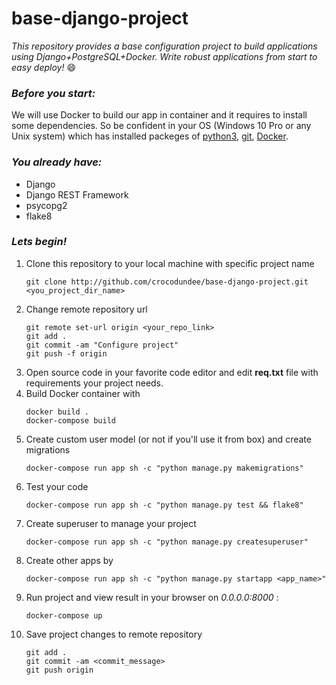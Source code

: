 # base-django-project
_This repository provides a base configuration project to build applications using Django+PostgreSQL+Docker. Write robust applications from start to easy deploy!_ :smile:
### _Before you start:_
We will use Docker to build our app in container and it requires to install some dependencies. So be confident in your OS (Windows 10 Pro or any Unix system) which has installed packeges of [python3](https://www.python.org/downloads/), [git](https://www.atlassian.com/git/tutorials/install-git), [Docker](https://docs.docker.com/get-docker/).
### _You already have:_
* Django
* Django REST Framework
* psycopg2
* flake8
### _Lets begin!_
1. Clone this repository to your local machine with specific project name
      ```
      git clone http://github.com/crocodundee/base-django-project.git <you_project_dir_name>
      ```
2. Change remote repository url
    ```
    git remote set-url origin <your_repo_link>
    git add .
    git commit -am "Configure project"
    git push -f origin
    ```
3. Open source code in your favorite code editor and edit __req.txt__ file with requirements your project needs.
4. Build Docker container with 
    ```
    docker build .
    docker-compose build
    ```
5. Create custom user model (or not if you'll use it from box) and create migrations
    ```
    docker-compose run app sh -c "python manage.py makemigrations"
    ```
6. Test your code
    ```
    docker-compose run app sh -c "python manage.py test && flake8"
    ```
6. Create superuser to manage your project
    ```
    docker-compose run app sh -c "python manage.py createsuperuser"
    ```
7. Create other apps by
    ```
    docker-compose run app sh -c "python manage.py startapp <app_name>"
    ```
8. Run project and view result in your browser on _0.0.0.0:8000_ :
    ```
    docker-compose up
    ```
9. Save project changes to remote repository
    ```
    git add .
    git commit -am <commit_message>
    git push origin
    ```

